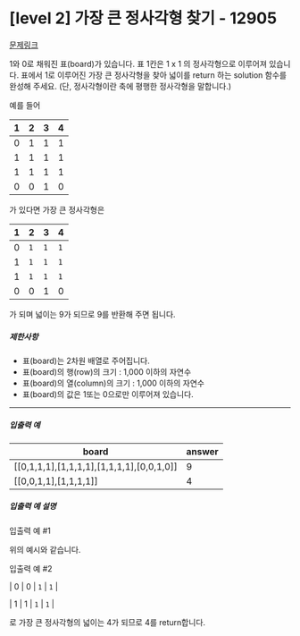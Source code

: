 
# [level 2] 가장 큰 정사각형 찾기 - 12905
[문제링크](https://school.programmers.co.kr/learn/courses/30/lessons/12905)

1와 0로 채워진 표(board)가 있습니다. 표 1칸은 1 x 1 의 정사각형으로 이루어져 있습니다. 표에서 1로 이루어진 가장 큰 정사각형을 찾아 넓이를 return 하는 solution 함수를 완성해 주세요. (단, 정사각형이란 축에 평행한 정사각형을 말합니다.)


예를 들어




| 1 | 2 | 3 | 4 |
| --- | --- | --- | --- |
| 0 | 1 | 1 | 1 |
| 1 | 1 | 1 | 1 |
| 1 | 1 | 1 | 1 |
| 0 | 0 | 1 | 0 |


가 있다면 가장 큰 정사각형은




| 1 | 2 | 3 | 4 |
| --- | --- | --- | --- |
| 0 | `1` | `1` | `1` |
| 1 | `1` | `1` | `1` |
| 1 | `1` | `1` | `1` |
| 0 | 0 | 1 | 0 |


가 되며 넓이는 9가 되므로 9를 반환해 주면 됩니다.


##### 제한사항


* 표(board)는 2차원 배열로 주어집니다.
* 표(board)의 행(row)의 크기 : 1,000 이하의 자연수
* 표(board)의 열(column)의 크기 : 1,000 이하의 자연수
* 표(board)의 값은 1또는 0으로만 이루어져 있습니다.




---


##### 입출력 예




| board | answer |
| --- | --- |
| [[0,1,1,1],[1,1,1,1],[1,1,1,1],[0,0,1,0]] | 9 |
| [[0,0,1,1],[1,1,1,1]] | 4 |


##### 입출력 예 설명


입출력 예 #1  

위의 예시와 같습니다.


입출력 예 #2  

| 0 | 0 | `1` | `1` |  

| 1 | 1 | `1` | `1` |   

로 가장 큰 정사각형의 넓이는 4가 되므로 4를 return합니다.


